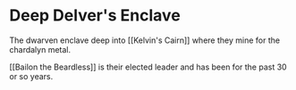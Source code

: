 # Deep Delver's Enclave
The dwarven enclave deep into [[Kelvin's Cairn]] where they mine for the chardalyn metal.

[[Bailon the Beardless]] is their elected leader and has been for the past 30 or so years.